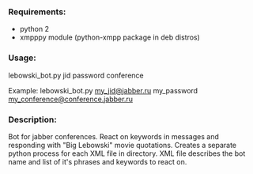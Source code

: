 ### Requirements: ###
- python 2
- xmpppy module (python-xmpp package in deb distros)

### Usage: ###
lebowski_bot.py jid password conference

Example:
lebowski_bot.py my_jid@jabber.ru my_password my_conference@conference.jabber.ru


### Description: ###
Bot for jabber conferences. React on keywords in messages and responding with "Big Lebowski" movie quotations.
Creates a separate python process for each XML file in directory.
XML file describes the bot name and list of it's phrases and keywords to react on.